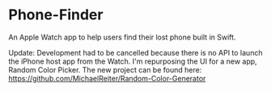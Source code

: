 # Phone-Finder
An Apple Watch app to help users find their lost phone built in Swift.

Update: Development had to be cancelled because there is no API to launch the iPhone host app from the Watch.
I'm repurposing the UI for a new app, Random Color Picker. The new project can be found here: https://github.com/MichaelReiter/Random-Color-Generator
